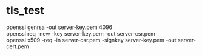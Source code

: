 # tls_test

openssl genrsa -out server-key.pem 4096  
openssl req -new -key server-key.pem -out server-csr.pem  
openssl x509 -req -in server-csr.pem -signkey server-key.pem -out server-cert.pem  
